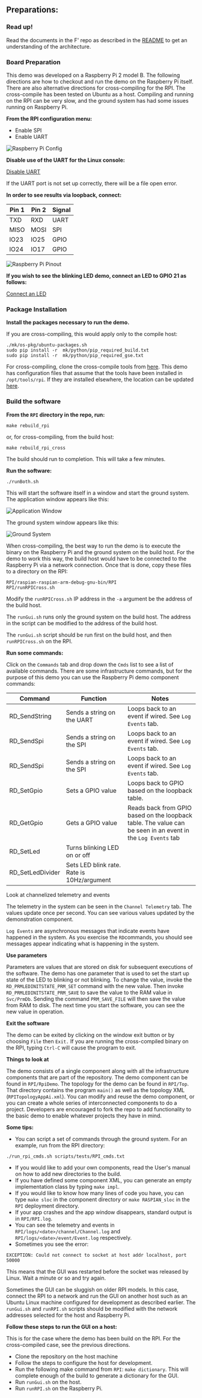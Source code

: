 ## Preparations:

### Read up!

Read the documents in the F' repo as described in the [README](../README.md) to get an understanding of the architecture.

### Board Preparation

This demo was developed on a Raspberry Pi 2 model B. The following directions are how to checkout and run the demo on the Raspberry Pi itself. There are also alternative directions for cross-compiling for the RPI. The cross-compile has been tested on Ubuntu as a host. Compiling and running on the RPI can be very slow, and the ground system has had some issues running on Raspberry Pi.

**From the RPI configuration menu:**

 * Enable SPI
 * Enable UART
 
 ![`Raspberry Pi Config`](img/pi_cfg.png "Pi Config")
 
**Disable use of the UART for the Linux console:**

[Disable UART](https://www.raspberrypi.org/documentation/configuration/uart.md)

If the UART port is not set up correctly, there will be a file open error.
 
**In order to see results via loopback, connect:**


|Pin 1|Pin 2|Signal|
|---|---|---|
|TXD|RXD|UART|
|MISO|MOSI|SPI|
|IO23|IO25|GPIO|
|IO24|IO17|GPIO|

 ![`Raspberry Pi Pinout`](img/pi_pinout.png "Pi Pinout")

**If you wish to see the blinking LED demo, connect an LED to GPIO 21 as follows:**

[Connect an LED](https://thepihut.com/blogs/raspberry-pi-tutorials/27968772-turning-on-an-led-with-your-raspberry-pis-gpio-pins)
 
### Package Installation

**Install the packages necessary to run the demo.** 

If you are cross-compiling, this would apply only to the compile host:
```
./mk/os-pkg/ubuntu-packages.sh
sudo pip install -r  mk/python/pip_required_build.txt
sudo pip install -r  mk/python/pip_required_gse.txt
```
For cross-compiling, clone the cross-compile tools from [here](https://github.com/raspberrypi/tools). This demo has configuration files that assume that the tools have been installed in `/opt/tools/rpi`. If they are installed elsewhere, the location can be updated [here](../mk/configs/host/Linux-generic.mk).

### Build the software

**From the `RPI` directory in the repo, run:**
```
make rebuild_rpi
```
or, for cross-compiling, from the build host:
```
make rebuild_rpi_cross
```
The build should run to completion. This will take a few minutes.

**Run the software:**

```
./runBoth.sh
```

This will start the software itself in a window and start the ground system. The application window appears like this:

![`Application Window`](img/app.png "App")

The ground system window appears like this:

![`Ground System`](img/gse.png "Gse")

When cross-compiling, the best way to run the demo is to execute the binary on the Raspberry Pi and the ground system on the build host. For the demo to work this way, the build host would have to be connected to the Raspberry Pi via a network connection. Once that is done, copy these files to a directory on the RPI:

```
RPI/raspian-raspian-arm-debug-gnu-bin/RPI
RPI/runRPICross.sh
```

Modify the `runRPICross.sh` IP address in the `-a` argument be the address of the build host.

The `runGui.sh` runs only the ground system on the build host. The address in the script can be modified to the address of the build host.

The `runGui.sh` script should be run first on the build host, and then `runRPICross.sh` on the RPI.


**Run some commands:**

Click on the `Commands` tab and drop down the `Cmds` list to see a list of available commands. There are some infrastructure commands, but for the purpose of this demo you can use the Raspberry Pi demo component commands:

|Command|Function|Notes|
|---|---|---|
|RD_SendString|Sends a string on the UART|Loops back to an event if wired. See `Log Events` tab.|
|RD_SendSpi|Sends a string on the SPI|Loops back to an event if wired. See `Log Events` tab.|
|RD_SendSpi|Sends a string on the SPI|Loops back to an event if wired. See `Log Events` tab.|
|RD_SetGpio|Sets a GPIO value|Loops back to GPIO based on the loopback table.|
|RD_GetGpio|Gets a GPIO value|Reads back from GPIO based on the loopback table. The value can be seen in an event in the `Log Events` tab|
|RD_SetLed|Turns blinking LED on or off|
|RD_SetLedDivider|Sets LED blink rate. Rate is 10Hz/argument|

Look at channelized telemetry and events

The telemetry in the system can be seen in the `Channel Telemetry` tab. The values update once per second. You can see various values updated by the demonstration component.

`Log Events` are asynchronous messages that indicate events have happened in the system. As you exercise the `RD`commands, you should see messages appear indicating what is happening in the system.

**Use parameters**

Parameters are values that are stored on disk for subsequent executions of the software. The demo has one parameter that is used to set the start up state of the LED to blinking or not blinking. To change the value, invoke the `RD_PRMLEDINITSTATE_PRM_SET` command with the new value. Then invoke `RD_PRMLEDINITSTATE_PRM_SAVE` to save the value to the RAM value in `Svc/PrmDb`. Sending the command `PRM_SAVE_FILE` will then save the value from RAM to disk. The next time you start the software, you can see the new value in operation.

**Exit the software**

The demo can be exited by clicking on the window exit button or by choosing `File` then `Exit.` If you are running the cross-compiled binary on the RPI, typing `Ctrl-C` will cause the program to exit.

**Things to look at**

The demo consists of a single component along with all the infrastructure components that are part of the repository. The demo component can be found in `RPI/RpiDemo`. The topology for the demo can be found in `RPI/Top`. That directory contains the program `main()` as well as the topology XML (`RPITopologyAppAi.xml`). You can modify and reuse the demo component, or you can create a whole series of interconnected components to do a project. Developers are encouraged to fork the repo to add functionality to the basic demo to enable whatever projects they have in mind.

**Some tips:**

 * You can script a set of commands through the ground system. For an example, run from the RPI directory:
 ```
 ./run_rpi_cmds.sh scripts/tests/RPI_cmds.txt
 ```
 * If you would like to add your own components, read the User's manual on how to add new directories to the build.
 * If you have defined some component XML, you can generate an empty implementation class by typing `make impl`. 
 * If you would like to know how many lines of code you have, you can type `make sloc` in the component directory or `make RASPIAN_sloc` in the `RPI` deployment directory.
 * If your app crashes and the app window disappears, standard output is in `RPI/RPI.log`.
 * You can see the telemetry and events in `RPI/logs/<date>/channel/Channel.log` and `RPI/logs/<date>/event/Event.log` respectively.
 * Sometimes you see the error:
 ```
 EXCEPTION: Could not connect to socket at host addr localhost, port 50000
 ```
This means that the GUI was restarted before the socket was released by Linux. Wait a minute or so and try again.
 
Sometimes the GUI can be sluggish on older RPI models. In this case, connect the RPI to a network and run the GUI on another host such as an Ubuntu Linux machine configured for development as described earlier. The `runGui.sh` and `runRPI.sh` scripts should be modified with the network addresses selected for the host and Raspberry Pi.

**Follow these steps to run the GUI on a host:**

This is for the case where the demo has been build on the RPI. For the cross-compiled case, see the previous directions. 

* Clone the repository on the host machine
* Follow the steps to configure the host for development.
* Run the following make command from `RPI`: `make dictionary`. This will complete enough of the build to generate a dictionary for the GUI.
* Run `runGui.sh` on the host.
* Run `runRPI.sh` on the Raspberry Pi.

